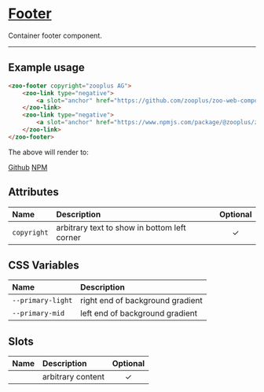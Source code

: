 # [Footer](#footer)

Container footer component.

***

## Example usage

```HTML
<zoo-footer copyright="zooplus AG">
	<zoo-link type="negative">
		<a slot="anchor" href="https://github.com/zooplus/zoo-web-components">Github</a>
	</zoo-link>
	<zoo-link type="negative">
		<a slot="anchor" href="https://www.npmjs.com/package/@zooplus/zoo-web-components">NPM</a>
	</zoo-link>
</zoo-footer>
```

The above will render to:

<zoo-footer copyright="zooplus AG">
	<zoo-link type="negative">
		<a slot="anchor" href="https://github.com/zooplus/zoo-web-components">Github</a>
	</zoo-link>
	<zoo-link type="negative">
		<a slot="anchor" href="https://www.npmjs.com/package/@zooplus/zoo-web-components">NPM</a>
	</zoo-link>
</zoo-footer>

## Attributes

| **Name**    | **Description**                              | **Optional** |
| :---------- | :------------------------------------------- | :----------: |
| `copyright` | arbitrary text to show in bottom left corner |   &#10003;   |

## CSS Variables

| **Name**          | **Description**                  |
| :---------------- | :------------------------------- |
| `--primary-light` | right end of background gradient |
| `--primary-mid`   | left end of background gradient  |

## Slots

| **Name** | **Description**   | **Optional** |
| :------: | :---------------- | :----------: |
|          | arbitrary content |   &#10003;   |
